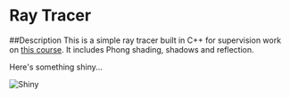 Ray Tracer
==========

##Description
This is a simple ray tracer built in C++ for supervision work on [this course](http://www.cl.cam.ac.uk/teaching/1516/CompGraph/). It includes Phong shading, shadows and reflection.

Here's something shiny...

![Shiny](http://www.devankuleindiren.com/Images/scene.png "Mmmm shiny")
